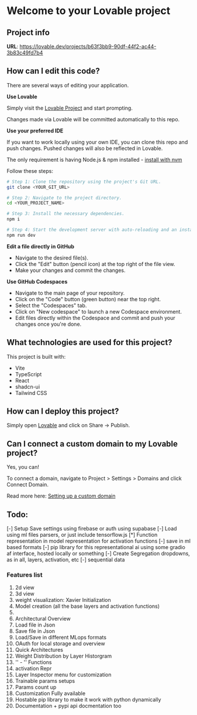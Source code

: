 # Welcome to your Lovable project

## Project info

**URL**: https://lovable.dev/projects/b63f3bb9-90df-44f2-ac44-3b83c49fd7b4

## How can I edit this code?

There are several ways of editing your application.

**Use Lovable**

Simply visit the [Lovable Project](https://lovable.dev/projects/b63f3bb9-90df-44f2-ac44-3b83c49fd7b4) and start prompting.

Changes made via Lovable will be committed automatically to this repo.

**Use your preferred IDE**

If you want to work locally using your own IDE, you can clone this repo and push changes. Pushed changes will also be reflected in Lovable.

The only requirement is having Node.js & npm installed - [install with nvm](https://github.com/nvm-sh/nvm#installing-and-updating)

Follow these steps:

```sh
# Step 1: Clone the repository using the project's Git URL.
git clone <YOUR_GIT_URL>

# Step 2: Navigate to the project directory.
cd <YOUR_PROJECT_NAME>

# Step 3: Install the necessary dependencies.
npm i

# Step 4: Start the development server with auto-reloading and an instant preview.
npm run dev
```

**Edit a file directly in GitHub**

- Navigate to the desired file(s).
- Click the "Edit" button (pencil icon) at the top right of the file view.
- Make your changes and commit the changes.

**Use GitHub Codespaces**

- Navigate to the main page of your repository.
- Click on the "Code" button (green button) near the top right.
- Select the "Codespaces" tab.
- Click on "New codespace" to launch a new Codespace environment.
- Edit files directly within the Codespace and commit and push your changes once you're done.

## What technologies are used for this project?

This project is built with:

- Vite
- TypeScript
- React
- shadcn-ui
- Tailwind CSS

## How can I deploy this project?

Simply open [Lovable](https://lovable.dev/projects/b63f3bb9-90df-44f2-ac44-3b83c49fd7b4) and click on Share -> Publish.

## Can I connect a custom domain to my Lovable project?

Yes, you can!

To connect a domain, navigate to Project > Settings > Domains and click Connect Domain.

Read more here: [Setting up a custom domain](https://docs.lovable.dev/tips-tricks/custom-domain#step-by-step-guide)

## Todo:

[-] Setup Save settings using firebase or auth using supabase
[-] Load using ml files parsers, or just include tensorflow.js
[*] Function representation in model representation for activation functions
[-] save in ml based formats
[-] pip library for this representational ai using some gradio af interface, hosted locally or something
[-] Create Segregation dropdowns, as in all, layers, activation, etc
[-] sequential data

### Features list

1. 2d view
2. 3d view
3. weight visualization: Xavier Initialization
4. Model creation (all the base layers and activation functions)
5.
6. Architectural Overview
7. Load file in Json
8. Save file in Json
9. Load/Save in different MLops formats
10. OAuth for local storage and overview
11. Quick Architectures
12. Weight Distribution by Layer Historgram
13. '' - '' Functions
14. activation Repr
15. Layer Inspector menu for customization
16. Trainable params setups
17. Params count up
18. Customization Fully available
19. Hostable pip library to make it work with python dynamically
20. Documentation + pypi api docmentation too

